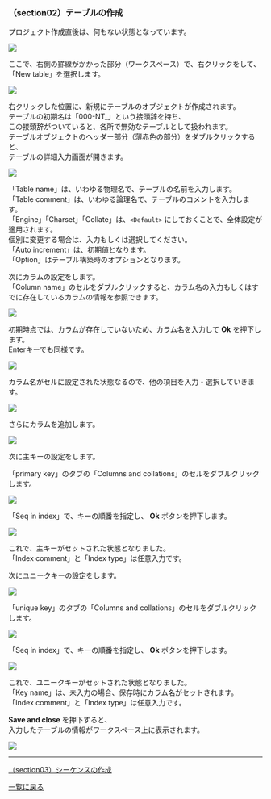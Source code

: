 ### （section02）テーブルの作成

プロジェクト作成直後は、何もない状態となっています。  

![](../image/03_Main_01.png)

ここで、右側の罫線がかかった部分（ワークスペース）で、右クリックをして、  
「New table」を選択します。  

![](../image/03_Main_02.png)

右クリックした位置に、新規にテーブルのオブジェクトが作成されます。  
テーブルの初期名は「000-NT_」という接頭辞を持ち、  
この接頭辞がついていると、各所で無効なテーブルとして扱われます。  
テーブルオブジェクトのヘッダー部分（薄赤色の部分）をダブルクリックすると、  
テーブルの詳細入力画面が開きます。  

![](../image/04_Table_01.png)

「Table name」は、いわゆる物理名で、テーブルの名前を入力します。  
「Table comment」は、いわゆる論理名で、テーブルのコメントを入力します。  
「Engine」「Charset」「Collate」は、`<Default>` にしておくことで、全体設定が適用されます。  
個別に変更する場合は、入力もしくは選択してください。  
「Auto increment」は、初期値となります。  
「Option」はテーブル構築時のオプションとなります。

次にカラムの設定をします。  
「Column name」のセルをダブルクリックすると、カラム名の入力もしくはすでに存在しているカラムの情報を参照できます。  

![](../image/04_Table_02_ColumnName.png)

初期時点では、カラムが存在していないため、カラム名を入力して __Ok__ を押下します。  
Enterキーでも同様です。  

![](../image/04_Table_03.png)

カラム名がセルに設定された状態なるので、他の項目を入力・選択していきます。  

![](../image/04_Table_04.png)

さらにカラムを追加します。  

![](../image/04_Table_05.png)

次に主キーの設定をします。  

「primary key」のタブの「Columns and collations」のセルをダブルクリックします。  

![](../image/04_Table_06_PrimaryKey.png)

「Seq in index」で、キーの順番を指定し、 __Ok__ ボタンを押下します。  

![](../image/04_Table_07.png)

これで、主キーがセットされた状態となりました。  
「Index comment」と「Index type」は任意入力です。  

次にユニークキーの設定をします。  

![](../image/04_Table_08.png)

「unique key」のタブの「Columns and collations」のセルをダブルクリックします。  

![](../image/04_Table_09_UniqueKey.png)

「Seq in index」で、キーの順番を指定し、 __Ok__ ボタンを押下します。  

![](../image/04_Table_10.png)

これで、ユニークキーがセットされた状態となりました。  
「Key name」は、未入力の場合、保存時にカラム名がセットされます。  
「Index comment」と「Index type」は任意入力です。  

 __Save and close__ を押下すると、  
入力したテーブルの情報がワークスペース上に表示されます。  

![](../image/05_Main_01.png)

---

[（section03）シーケンスの作成](section03.md)

[一覧に戻る](../manual.ja.md)